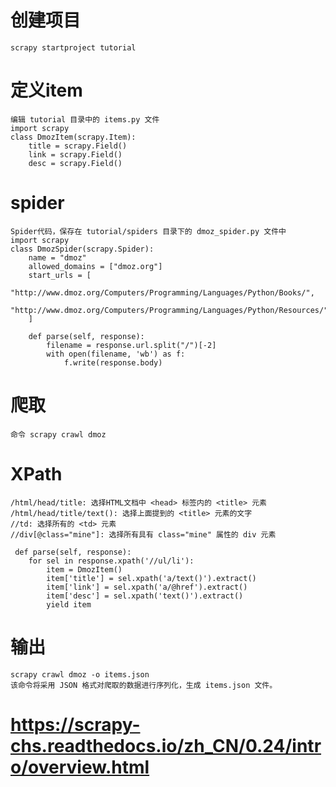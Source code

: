 # 创建项目

	scrapy startproject tutorial

# 定义item

	编辑 tutorial 目录中的 items.py 文件
	import scrapy
	class DmozItem(scrapy.Item):
	    title = scrapy.Field()
	    link = scrapy.Field()
	    desc = scrapy.Field()

# spider

	Spider代码，保存在 tutorial/spiders 目录下的 dmoz_spider.py 文件中
	import scrapy
	class DmozSpider(scrapy.Spider):
	    name = "dmoz"
	    allowed_domains = ["dmoz.org"]
	    start_urls = [
	        "http://www.dmoz.org/Computers/Programming/Languages/Python/Books/",
	        "http://www.dmoz.org/Computers/Programming/Languages/Python/Resources/"
	    ]
	
	    def parse(self, response):
	        filename = response.url.split("/")[-2]
	        with open(filename, 'wb') as f:
	            f.write(response.body)


# 爬取

	命令 scrapy crawl dmoz


# XPath

	/html/head/title: 选择HTML文档中 <head> 标签内的 <title> 元素
	/html/head/title/text(): 选择上面提到的 <title> 元素的文字
	//td: 选择所有的 <td> 元素
	//div[@class="mine"]: 选择所有具有 class="mine" 属性的 div 元素

	 def parse(self, response):
        for sel in response.xpath('//ul/li'):
            item = DmozItem()
            item['title'] = sel.xpath('a/text()').extract()
            item['link'] = sel.xpath('a/@href').extract()
            item['desc'] = sel.xpath('text()').extract()
            yield item

# 输出

	scrapy crawl dmoz -o items.json
	该命令将采用 JSON 格式对爬取的数据进行序列化，生成 items.json 文件。



# https://scrapy-chs.readthedocs.io/zh_CN/0.24/intro/overview.html